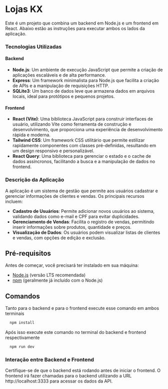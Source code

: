 # Lojas KX

Este é um projeto que combina um backend em Node.js e um frontend em React. Abaixo estão as instruções para executar ambos os lados da aplicação.

### Tecnologias Utilizadas

#### Backend
- **Node.js**: Um ambiente de execução JavaScript que permite a criação de aplicações escaláveis e de alta performance.
- **Express**: Um framework minimalista para Node.js que facilita a criação de APIs e a manipulação de requisições HTTP.
- **SQLite3**: Um banco de dados leve que armazena dados em arquivos locais, ideal para protótipos e pequenos projetos.

#### Frontend
- **React (Vite)**: Uma biblioteca JavaScript para construir interfaces de usuário, utilizando Vite como ferramenta de construção e desenvolvimento, que proporciona uma experiência de desenvolvimento rápida e moderna.
- **Tailwind CSS**: Um framework CSS utilitário que permite estilizar rapidamente componentes com classes pré-definidas, resultando em um design responsivo e personalizável.
- **React Query**: Uma biblioteca para gerenciar o estado e o cache de dados assíncronos, facilitando a busca e a manipulação de dados no frontend.

### Descrição da Aplicação

A aplicação é um sistema de gestão que permite aos usuários cadastrar e gerenciar informações de clientes e vendas. Os principais recursos incluem:

- **Cadastro de Usuários**: Permite adicionar novos usuários ao sistema, validando dados como e-mail e CPF para evitar duplicidades.
- **Gerenciamento de Vendas**: Facilita o registro de vendas, permitindo inserir informações sobre produtos, quantidade e preços.
- **Visualização de Dados**: Os usuários podem visualizar listas de clientes e vendas, com opções de edição e exclusão.


## Pré-requisitos

Antes de começar, você precisará ter instalado em sua máquina:

- [Node.js](https://nodejs.org/) (versão LTS recomendada)
- [npm](https://www.npmjs.com/get-npm) (geralmente já incluído com o Node.js)

## Comandos

Tanto para o backend e para o frontend execute esse comando em ambos terminais

```bash
  npm install
```

Após isso execute este comando no terminal do backend e frontend respectivamente
```bash
  npm run dev
```

### Interação entre Backend e Frontend
Certifique-se de que o backend está rodando antes de iniciar o frontend.
O frontend irá fazer chamadas para o backend utilizando a URL http://localhost:3333 para acessar os dados da API.

